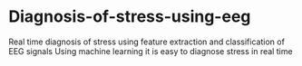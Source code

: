 # Diagnosis-of-stress-using-eeg
Real time diagnosis of stress using feature extraction and classification of EEG signals
Using machine learning it is easy to diagnose stress in real time
